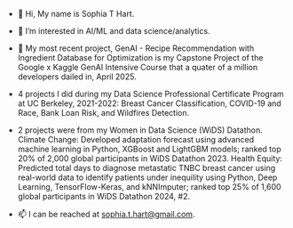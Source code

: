 - 👋 Hi, My name is Sophia T Hart.

- 👀 I’m interested in AI/ML and data science/analytics.

- 🌱 My most recent project, GenAI - Recipe Recommendation with Ingredient Database for Optimization is my Capstone Project of the Google x Kaggle GenAI Intensive Course that a quater of a million developers dailed in, April 2025. 
- 4 projects I did during my Data Science Professional Certificate Program at UC Berkeley, 2021-2022: Breast Cancer Classification, COVID-19 and Race, Bank Loan Risk, and Wildfires Detection.
- 2 projects were from my Women in Data Science (WiDS) Datathon. Climate Change: Developed adaptation forecast using advanced machine learning in Python, XGBoost and LightGBM models; ranked top 20% of 2,000 global participants in WiDS Datathon 2023. Health Equity: Predicted total days to diagnose metastatic TNBC breast cancer using real-world data to identify patients under inequility using Python, Deep Learning, TensorFlow-Keras, and kNNImputer; ranked top 25% of 1,600 global participants in WiDS Datathon 2024, #2.

- 📫 I can be reached at sophia.t.hart@gmail.com.

<!---
SophiaTangHart/SophiaTangHart is a ✨ special ✨ repository because its `README.md` (this file) appears on your GitHub profile.
You can click the Preview link to take a look at your changes.
--->
